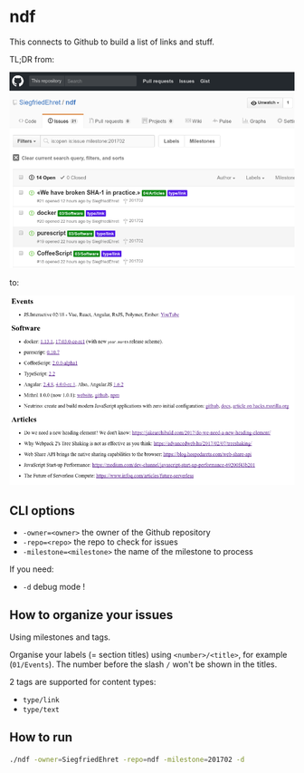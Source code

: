 # ndf

This connects to Github to build a list of links and stuff.

TL;DR from:

![](./img/from.png)

to:

![](./img/to.png)

## CLI options

- `-owner=<owner>` the owner of the Github repository
- `-repo=<repo>` the repo to check for issues
- `-milestone=<milestone>` the name of the milestone to process

If you need:

- `-d` debug mode !

## How to organize your issues

Using milestones and tags.

Organise your labels (= section titles) using `<number>/<title>`, for example (`01/Events`). The number before the slash `/` won't be shown in the titles.

2 tags are supported for content types:

- `type/link`
- `type/text`

## How to run

```bash
./ndf -owner=SiegfriedEhret -repo=ndf -milestone=201702 -d
```
